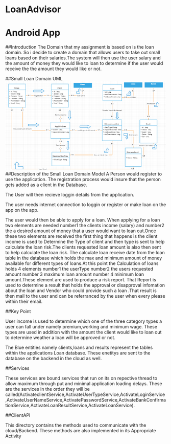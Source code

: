 # LoanAdvisor
# Android App
##Introduction
The Domain that my assignment is based on is the loan domain. So i decide to create a domain that allows users to take out small loans based on their salaries.The system will then use the user salary and the amount of money they would like to loan to determine if the user would receive the the amount they would like or not. 

##Small Loan Domain UML
![Domain Model](/DomainUpdate.png)
##Description of the Small Loan Domain Model
A Person would register to use the application. The registration process would insure that the person gets added as a client in the Database.

The User will then recieve loggin details from the application. 

The user needs internet connection to loggin or register or make loan on the app on the app.

The user would then be able to apply for a loan. When applying for a loan two elements are needed number1 the clients income
(salary) and number2 the a desired amount of money that a user would want to loan out.Once these two elements are received 
the first thing that happens is the client income is used to Determine the Type of client and then type is sent to help calculate the loan risk.The clients requested loan amount is also then sent to help calculate the loan risk. The calculate loan receive date from the loan table in the database which holds the max and minimum amount of money available for different types of loans.At this point the Calculation of loans holds 4 elements number1 the userType number2 the users requested amount number 3 maximum loan amount number 4 minimum loan amount.These element are used to produce a risk report. That Report is used to determine a result that holds the approval or disapproval infomation about the loan and Vendor who could provide such a loan .That result is then mail to the user and 
can be referranced by the user when every please within their email. 

##Key Point

User income is used to determine which one of the three category types a user can fall under namely premium,working and minimum wage. These types are used in addition with the amount the client would like to loan out to determine weather a loan will be approved or not.

The Blue entities namely clients,loans and results represent the tables within the applications Loan database.
These enetitys are sent to the database on the backend in the cloud as well.

##Services

These services are bound services that run on its on repective thread to allow maximum through put and minimal application loading delays. These are the services in the order they will be called(ActivateclientService,ActivateUserTypeService,ActivateLoginService,ActivateUserNameService,ActivatePasswordService,ActivateBankConfirmationService,ActivateLoanResultService,ActivateLoanService).

##ClientAPI

This directory contains the methods used to communicate with the cloud/Backend.
These methods are also implemented in its Appropriate Activity
